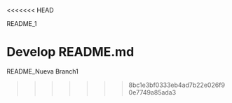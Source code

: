 <<<<<<< HEAD

README_1

Develop
README.md
=======
README_Nueva Branch1
>>>>>>> 8bc1e3bf0333eb4ad7b22e026f90e7749a85ada3
